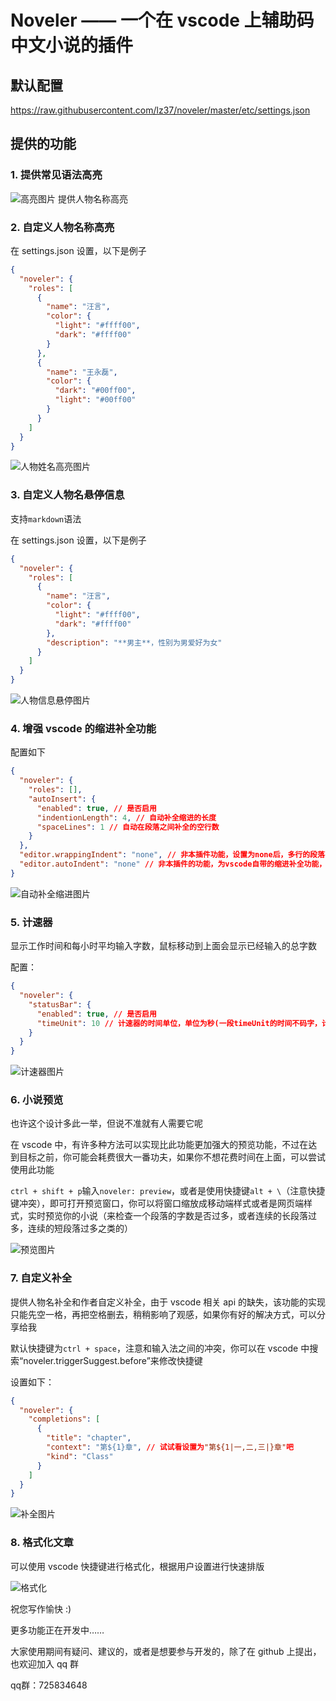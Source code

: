 # Noveler —— 一个在 vscode 上辅助码中文小说的插件

## 默认配置

<https://raw.githubusercontent.com/lz37/noveler/master/etc/settings.json>

## 提供的功能

### 1. 提供常见语法高亮

![高亮图片](https://raw.githubusercontent.com/lz37/noveler/master/images/highlight-sample.png)
提供人物名称高亮

### 2. 自定义人物名称高亮

在 settings.json 设置，以下是例子

```json
{
  "noveler": {
    "roles": [
      {
        "name": "汪言",
        "color": {
          "light": "#ffff00",
          "dark": "#ffff00"
        }
      },
      {
        "name": "王永磊",
        "color": {
          "dark": "#00ff00",
          "light": "#00ff00"
        }
      }
    ]
  }
}
```

![人物姓名高亮图片](https://raw.githubusercontent.com/lz37/noveler/master/images/roles-highlight-sample.png)

### 3. 自定义人物名悬停信息

支持`markdown`语法

在 settings.json 设置，以下是例子

```json
{
  "noveler": {
    "roles": [
      {
        "name": "汪言",
        "color": {
          "light": "#ffff00",
          "dark": "#ffff00"
        },
        "description": "**男主**，性别为男爱好为女"
      }
    ]
  }
}
```

![人物信息悬停图片](https://raw.githubusercontent.com/lz37/noveler/master/images/roles-hover-message-sample.png)

### 4. 增强 vscode 的缩进补全功能

配置如下

```json
{
  "noveler": {
    "roles": [],
    "autoInsert": {
      "enabled": true, // 是否启用
      "indentionLength": 4, // 自动补全缩进的长度
      "spaceLines": 1 // 自动在段落之间补全的空行数
    }
  },
  "editor.wrappingIndent": "none", // 非本插件功能，设置为none后，多行的段落不会共享第一行的缩进
  "editor.autoIndent": "none" // 非本插件的功能，为vscode自带的缩进补全功能，和本插件功能有所冲突，请在两者间进行适当的取舍
}
```

![自动补全缩进图片](https://raw.githubusercontent.com/lz37/noveler/master/images/auto-insert-sample.gif)

### 5. 计速器

显示工作时间和每小时平均输入字数，鼠标移动到上面会显示已经输入的总字数

配置：

```json
{
  "noveler": {
    "statusBar": {
      "enabled": true, // 是否启用
      "timeUnit": 10 // 计速器的时间单位，单位为秒(一段timeUnit的时间不码字，计速器会停止计时)
    }
  }
}
```

![计速器图片](https://raw.githubusercontent.com/lz37/noveler/master/images/status-bar-sample.gif)

### 6. 小说预览

也许这个设计多此一举，但说不准就有人需要它呢

在 vscode 中，有许多种方法可以实现比此功能更加强大的预览功能，不过在达到目标之前，你可能会耗费很大一番功夫，如果你不想花费时间在上面，可以尝试使用此功能

`ctrl + shift + p`输入`noveler: preview`，或者是使用快捷键`alt + \`（注意快捷键冲突），即可打开预览窗口，你可以将窗口缩放成移动端样式或者是网页端样式，实时预览你的小说（来检查一个段落的字数是否过多，或者连续的长段落过多，连续的短段落过多之类的）

![预览图片](https://raw.githubusercontent.com/lz37/noveler/master/images/preview-sample.gif)

### 7. 自定义补全

提供人物名补全和作者自定义补全，由于 vscode 相关 api 的缺失，该功能的实现只能先空一格，再把空格删去，稍稍影响了观感，如果你有好的解决方式，可以分享给我

默认快捷键为`ctrl + space`，注意和输入法之间的冲突，你可以在 vscode 中搜索“noveler.triggerSuggest.before”来修改快捷键

设置如下：

```json
{
  "noveler": {
    "completions": [
      {
        "title": "chapter",
        "context": "第${1}章", // 试试看设置为"第${1|一,二,三|}章"吧
        "kind": "Class"
      }
    ]
  }
}
```

![补全图片](https://raw.githubusercontent.com/lz37/noveler/master/images/completion-sample.gif)

### 8. 格式化文章

可以使用 vscode 快捷键进行格式化，根据用户设置进行快速排版

![格式化](https://raw.githubusercontent.com/lz37/noveler/master/images/format-sample.gif)

祝您写作愉快 :)

更多功能正在开发中……

大家使用期间有疑问、建议的，或者是想要参与开发的，除了在 github 上提出，也欢迎加入 qq 群

qq群：725834648
